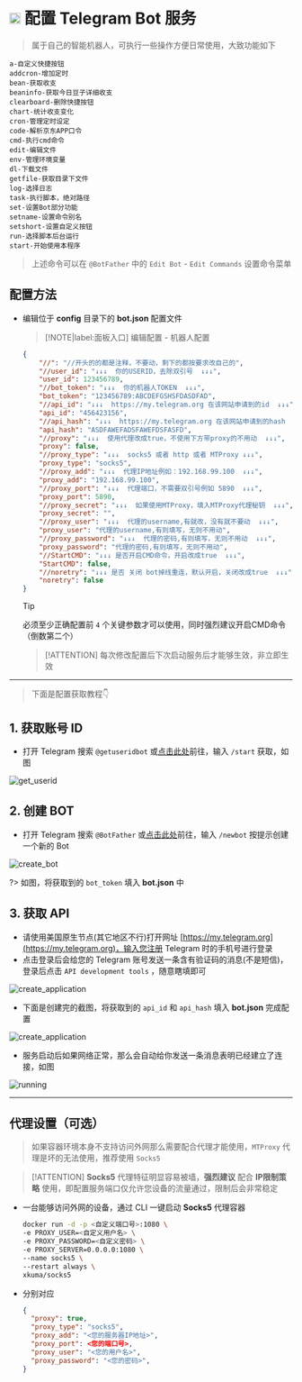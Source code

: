 # <a href="https://telegram.org"><img src="./src/img/icon/Telegram.svg" width="20" height="20"/></a> 配置 Telegram Bot 服务

> 属于自己的智能机器人，可执行一些操作方便日常使用，大致功能如下

```
a-自定义快捷按钮
addcron-增加定时
bean-获取收支
beaninfo-获取今日豆子详细收支
clearboard-删除快捷按钮
chart-统计收支变化
cron-管理定时设定
code-解析京东APP口令
cmd-执行cmd命令
edit-编辑文件
env-管理环境变量
dl-下载文件
getfile-获取目录下文件
log-选择日志
task-执行脚本，绝对路径
set-设置Bot部分功能
setname-设置命令别名
setshort-设置自定义按钮
run-选择脚本后台运行
start-开始使用本程序
```

> 上述命令可以在 `@BotFather` 中的 `Edit Bot` - `Edit Commands` 设置命令菜单

## 配置方法 <!-- {docsify-ignore} -->

- 编辑位于 **config** 目录下的 **bot.json** 配置文件

  > [!NOTE|label:面板入口]
  > 编辑配置 - 机器人配置

  ```json
  {
      "//": "//开头的的都是注释，不要动，剩下的都按要求改自己的",
      "//user_id": "↓↓↓  你的USERID，去除双引号  ↓↓↓",
      "user_id": 123456789,
      "//bot_token": "↓↓↓  你的机器人TOKEN  ↓↓↓",
      "bot_token": "123456789:ABCDEFGSHSFDASDFAD",
      "//api_id": "↓↓↓  https://my.telegram.org 在该网站申请到的id  ↓↓↓",
      "api_id": "456423156",
      "//api_hash": "↓↓↓  https://my.telegram.org 在该网站申请到的hash  ↓↓↓",
      "api_hash": "ASDFAWEFADSFAWEFDSFASFD",
      "//proxy": "↓↓↓  使用代理改成true，不使用下方带proxy的不用动  ↓↓↓",
      "proxy": false,
      "//proxy_type": "↓↓↓  socks5 或者 http 或者 MTProxy ↓↓↓",
      "proxy_type": "socks5",
      "//proxy_add": "↓↓↓  代理IP地址例如：192.168.99.100  ↓↓↓",
      "proxy_add": "192.168.99.100",
      "//proxy_port": "↓↓↓  代理端口，不需要双引号例如 5890  ↓↓↓",
      "proxy_port": 5890,
      "//proxy_secret": "↓↓↓  如果使用MTProxy，填入MTProxy代理秘钥  ↓↓↓",
      "proxy_secret": "",
      "//proxy_user": "↓↓↓  代理的username,有就改，没有就不要动  ↓↓↓",
      "proxy_user": "代理的username,有则填写，无则不用动",
      "//proxy_password": "↓↓↓  代理的密码,有则填写，无则不用动  ↓↓↓",
      "proxy_password": "代理的密码,有则填写，无则不用动",
      "//StartCMD": "↓↓↓ 是否开启CMD命令，开启改成true  ↓↓↓",
      "StartCMD": false,
      "//noretry": "↓↓↓ 是否 关闭 bot掉线重连，默认开启，关闭改成true  ↓↓↓",
      "noretry": false
  }
  ```

  > [!TIP]
  > 必须至少正确配置前 `4` 个关键参数才可以使用，同时强烈建议开启CMD命令（倒数第二个）

  > [!ATTENTION]
  > 每次修改配置后下次启动服务后才能够生效，非立即生效

***

> 下面是配置获取教程👇

## 1. 获取账号 ID <!-- {docsify-ignore} -->

- 打开 Telegram 搜索 `@getuseridbot` 或[点击此处](https://t.me/getuseridbot)前往，输入 `/start` 获取，如图

![get_userid](../../src/img/TelegramBot/1.png)

## 2. 创建 BOT <!-- {docsify-ignore} -->

- 打开 Telegram 搜索 `@BotFather` 或[点击此处](https://t.me/BotFather)前往，输入 `/newbot` 按提示创建一个新的 Bot

![create_bot](../../src/img/TelegramBot/2.png ':size=600x600')

?> 如图，将获取到的 `bot_token` 填入 **bot.json** 中

## 3. 获取 API <!-- {docsify-ignore} -->
- 请使用美国原生节点(其它地区不行)打开网址 [https://my.telegram.org](https://my.telegram.org)，输入您注册 Telegram 时的手机号进行登录
- 点击登录后会给您的 Telegram 账号发送一条含有验证码的消息(不是短信)，登录后点击 `API development tools` ，随意瞎填即可

![create_application](../../src/img/TelegramBot/3.png ':size=800x600')

- 下面是创建完的截图，将获取到的 `api_id` 和 `api_hash` 填入 **bot.json** 完成配置

![create_application](../../src/img/TelegramBot/4.png)

- 服务启动后如果网络正常，那么会自动给你发送一条消息表明已经建立了连接，如图

![running](../../src/img/TelegramBot/5.png)


***

## 代理设置（可选） <!-- {docsify-ignore} -->
> 如果容器环境本身不支持访问外网那么需要配合代理才能使用，`MTProxy` 代理是坏的无法使用，推荐使用 `Socks5`

> [!ATTENTION]
> **Socks5** 代理特征明显容易被墙，**强烈建议** 配合 **IP限制策略** 使用，即配置服务端口仅允许您设备的流量通过，限制后会非常稳定

- 一台能够访问外网的设备，通过 CLI 一键启动 **Socks5** 代理容器

  ```bash
  docker run -d -p <自定义端口号>:1080 \
  -e PROXY_USER=<自定义用户名> \
  -e PROXY_PASSWORD=<自定义密码> \
  -e PROXY_SERVER=0.0.0.0:1080 \
  --name socks5 \
  --restart always \
  xkuma/socks5
  ```

- 分别对应

  ```json
  {
    "proxy": true,
    "proxy_type": "socks5",
    "proxy_add": "<您的服务器IP地址>",
    "proxy_port": <您的端口号>,
    "proxy_user": "<您的用户名>",
    "proxy_password": "<您的密码>",
  }
  ```
